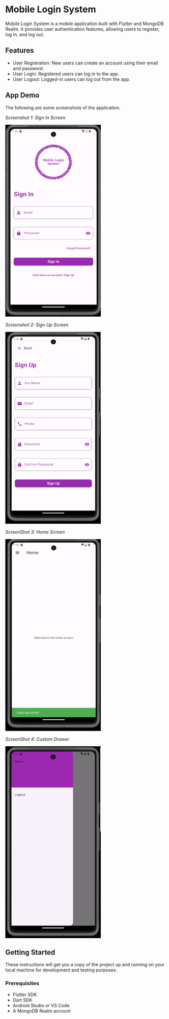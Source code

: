 # Mobile Login System

Mobile Login System is a mobile application built with Flutter and MongoDB Realm. It provides user authentication features, allowing users to register, log in, and log out.

## Features

- User Registration: New users can create an account using their email and password.
- User Login: Registered users can log in to the app.
- User Logout: Logged-in users can log out from the app.

## App Demo

The following are some screenshots of the application.

*Screenshot 1: Sign In Screen*

<img src="./app_demo_screenshots/SignIn.png" width="300" height="600">

*Screenshot 2: Sign Up Screen*

<img src="./app_demo_screenshots/SignUp.png" width="300" height="600">

*ScreenShot 3: Home Screen*

<img src="./app_demo_screenshots/Home.png" width="300" height="600">


*ScreenShot 4: Custom Drawer*

<img src="./app_demo_screenshots/CustomDrawer.png" width="300" height="600">


<!-- ![App Screenshot](./app_demo_screenshots/SignIn.png) -->



## Getting Started

These instructions will get you a copy of the project up and running on your local machine for development and testing purposes.

### Prerequisites

- Flutter SDK
- Dart SDK
- Android Studio or VS Code
- A MongoDB Realm account

